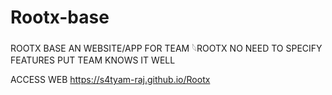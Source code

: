 
# Rootx-base
ROOTX BASE AN WEBSITE/APP FOR TEAM 𓆩ROOTX
 NO NEED TO SPECIFY FEATURES PUT TEAM KNOWS IT WELL

ACCESS WEB
https://s4tyam-raj.github.io/Rootx
